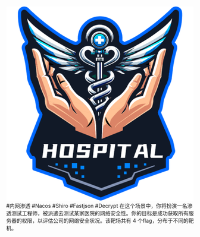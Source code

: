 ![](attachments/Pasted%20image%2020240216130244.png)
#内网渗透 #Nacos #Shiro #Fastjson #Decrypt
在这个场景中，你将扮演一名渗透测试工程师，被派遣去测试某家医院的网络安全性。你的目标是成功获取所有服务器的权限，以评估公司的网络安全状况。该靶场共有 4 个flag，分布于不同的靶机。
